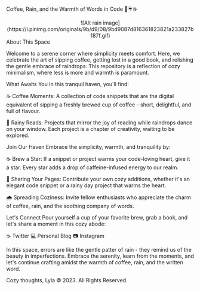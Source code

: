 Coffee, Rain, and the Warmth of Words in Code 📃☔☕
<div align="center">
![Alt rain image](https://i.pinimg.com/originals/9b/d9/08/9bd9087d816361823821a233827b187f.gif)

 
</div>
About This Space

Welcome to a serene corner where simplicity meets comfort. Here, we celebrate the art of sipping coffee, getting lost in a good book, and relishing the gentle embrace of raindrops. This repository is a reflection of cozy minimalism, where less is more and warmth is paramount.

What Awaits You
In this tranquil haven, you'll find:

☕️ Coffee Moments: A collection of code snippets that are the digital equivalent of sipping a freshly brewed cup of coffee - short, delightful, and full of flavour.

📖 Rainy Reads: Projects that mirror the joy of reading while raindrops dance on your window. Each project is a chapter of creativity, waiting to be explored.

Join Our Haven
Embrace the simplicity, warmth, and tranquility by:

☕️ Brew a Star: If a snippet or project warms your code-loving heart, give it a star. Every star adds a drop of caffeine-infused energy to our realm.

📑 Sharing Your Pages: Contribute your own cozy additions, whether it's an elegant code snippet or a rainy day project that warms the heart.

🌧️ Spreading Coziness: Invite fellow enthusiasts who appreciate the charm of coffee, rain, and the soothing company of words.

Let's Connect
Pour yourself a cup of your favorite brew, grab a book, and let's share a moment in this cozy abode:

☕️ Twitter
💻 Personal Blog
📷 Instagram

In this space, errors are like the gentle patter of rain - they remind us of the beauty in imperfections. Embrace the serenity, learn from the moments, and let's continue crafting amidst the warmth of coffee, rain, and the written word.

Cozy thoughts,
Lyla
© 2023. All Rights Reserved.

